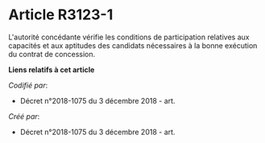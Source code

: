 # Article R3123-1

L'autorité concédante vérifie les conditions de participation relatives aux capacités et aux aptitudes des candidats
nécessaires à la bonne exécution du contrat de concession.

**Liens relatifs à cet article**

_Codifié par_:

  - Décret n°2018-1075 du 3 décembre 2018 - art.

_Créé par_:

  - Décret n°2018-1075 du 3 décembre 2018 - art.
